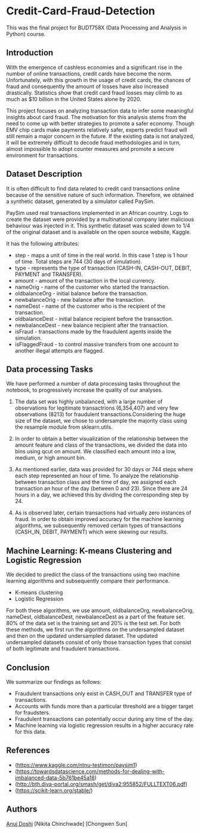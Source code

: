 # Credit-Card-Fraud-Detection

This was the final project for BUDT758X (Data Processing and Analysis in Python) course.

## Introduction

With the emergence of cashless economies and a significant rise in the number of online transactions, credit cards have become the norm. Unfortunately, with this growth in the usage of credit cards, the chances of fraud and consequently the amount of losses have also increased drastically. Statistics show that credit card fraud losses may climb to as much as $10 billion in the United States alone by 2020.

This project focuses on analyzing transaction data to infer some meaningful insights about card fraud. The motivation for this analysis stems from the need to come up with better strategies to promote a safer economy. Though EMV chip cards make payments relatively safer, experts predict fraud will still remain a major concern in the future. If the existing data is not analyzed, it will be extremely difficult to decode fraud methodologies and in turn, almost impossible to adopt counter measures and promote a secure environment for transactions.

## Dataset Description

It is often difficult to find data related to credit card transactions online because of the sensitive nature of such information. Therefore, we obtained a synthetic dataset, generated by a simulator called PaySim.

PaySim used real transactions implemented in an African country. Logs to create the dataset were provided by a multinational company later malicious behaviour was injected in it. This synthetic dataset was scaled down to 1/4 of the original dataset and is available on the open source website, Kaggle.

It has the following attributes:

* step - maps a unit of time in the real world. In this case 1 step is 1 hour of time. Total steps are 744 (30 days of simulation).
* type - represents the type of transaction (CASH-IN, CASH-OUT, DEBIT, PAYMENT and TRANSFER).
* amount - amount of the transaction in the local currency.
* nameOrig - name of the customer who started the transaction.
* oldbalanceOrg - initial balance before the transaction.
* newbalanceOrig - new balance after the transaction.
* nameDest - name of the customer who is the recipient of the transaction.
* oldbalanceDest - initial balance recipient before the transaction.
* newbalanceDest - new balance recipient after the transaction.
* isFraud - transactions made by the fraudulent agents inside the simulation.
* isFlaggedFraud - to control massive transfers from one account to another illegal attempts are flagged.

## Data processing Tasks

We have performed a number of data processing tasks throughout the notebook, to progressively increase the quality of our analyses.

1. The data set was highly unbalanced, with a large number of observations for legitimate transactrions (6,354,407) and very few observations (8213) for fraudulent transactions.Considering the huge size of the dataset, we chose to undersample the majority class using the resample module from sklearn.utils.

2. In order to obtain a better visualization of the relationship between the amount feature and class of the transactions, we divided the data into bins using qcut on amount. We classified each amount into a low, medium, or high amount bin.

3. As mentioned earlier, data was provided for 30 days or 744 steps where each step represented an hour of time. To analyze the relationship between transaction class and the time of day, we assigned each transaction an hour of the day (between 0 and 23). Since there are 24 hours in a day, we achieved this by dividing the corresponding step by 24.

4. As is observed later, certain transactions had virtually zero instances of fraud. In order to obtain improved accuracy for the machine learning algorithms, we subsequently removed certain types of transactions (CASH_IN, DEBIT, PAYMENT) which were skewing our results.


## Machine Learning: K-means Clustering and Logistic Regression

We decided to predict the class of the transactions using two machine learning algorithms and subsequently compare their performance.

* K-means clustering
* Logistic Regression

For both these algorithms, we use amount, oldbalanceOrg, newbalanceOrig, nameDest, oldbalanceDest, newbalanceDest as a part of the feature set. 80% of the data set is the training set and 20% is the test set. For both these methods, we first run the algorithms on the undersampled dataset and then on the updated undersampled dataset. The updated undersampled datasets consist of only those transaction types that consist of both legitimate and fraudulent transactions.

## Conclusion

We summarize our findings as follows:

* Fraudulent transactions only exist in CASH_OUT and TRANSFER type of transactions.
* Accounts with funds more than a particular threshold are a bigger target for fraudsters.
* Fraudulent transactions can potentially occur during any time of the day.
* Machine learning via logistic regression results in a higher accuracy rate for this data.

## References
* (https://www.kaggle.com/ntnu-testimon/paysim1)
* (https://towardsdatascience.com/methods-for-dealing-with-imbalanced-data-5b761be45a18)
* (http://bth.diva-portal.org/smash/get/diva2:955852/FULLTEXT06.pdf)
* (https://scikit-learn.org/stable/)

## Authors
[Anuj Doshi](https://github.com/adoshi22)
[Nikita Chinchwade]
[Chongwen Sun]
